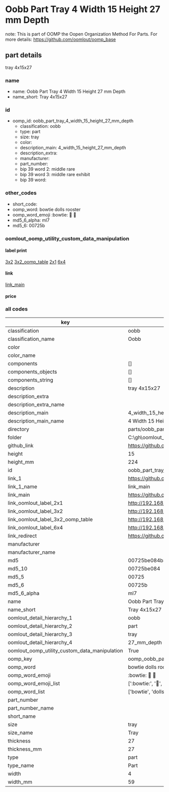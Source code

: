 # Oobb Part Tray 4 Width 15 Height 27 mm Depth  

note: This is part of OOMP the Oopen Organization Method For Parts. For more details: https://github.com/oomlout/oomp_base

##  part details
  



tray 4x15x27



### name
* name: Oobb Part Tray 4 Width 15 Height 27 mm Depth
* name_short: Tray 4x15x27 
### id
* oomp_id: oobb_part_tray_4_width_15_height_27_mm_depth
  * classification: oobb
  * type: part
  * size: tray
  * color: 
  * description_main: 4_width_15_height_27_mm_depth
  * description_extra: 
  * manufacturer: 
  * part_number: 
  * bip 39 word 2: middle rare
  * bip 39 word 3: middle rare exhibit
  * bip 39 word: 

### other_codes
* short_code: 
* oomp_word: bowtie dolls rooster
* oomp_word_emoji :bowtie: :dolls: :rooster:
* md5_6_alpha: ml7
* md5_6: 00725b






### oomlout_oomp_utility_custom_data_manipulation
#### label print
[3x2](http://192.168.1.245:1112/?label=oomp%20ml7)
[3x2_oomp_table](http://192.168.1.108:1112/?label=oomp%20ml7)
[2x1](http://192.168.1.242:1112/?label=oomp%20ml7)
[6x4](http://192.168.1.55:1112/?label=oomp%20ml7)    

#### link

[link_main](https://github.com/oomlout/oomlout_oobb_version_4_generated_parts/tree/main/navigation_oomp/oobb/part/tray/4_width_15_height_27_mm_depth/part)                              

#### price







### all codes 
| key | value |  
| --- | --- |  
| classification | oobb |  
| classification_name | Oobb |  
| color |  |  
| color_name |  |  
| components | [] |  
| components_objects | [] |  
| components_string | [] |  
| description | tray 4x15x27 |  
| description_extra |  |  
| description_extra_name |  |  
| description_main | 4_width_15_height_27_mm_depth |  
| description_main_name | 4 Width 15 Height 27 mm Depth |  
| directory | parts/oobb_part_tray_4_width_15_height_27_mm_depth |  
| folder | C:\gh\oomlout_oobb_version_4_generated_parts\parts\oobb_part_tray_4_width_15_height_27_mm_depth |  
| github_link | https://github.com/oomlout/oomlout_oomp_part_src/tree/main/parts/oobb_part_tray_4_width_15_height_27_mm_depth |  
| height | 15 |  
| height_mm | 224 |  
| id | oobb_part_tray_4_width_15_height_27_mm_depth |  
| link_1 | https://github.com/oomlout/oomlout_oobb_version_4_generated_parts/tree/main/navigation_oomp/oobb/part/tray/4_width_15_height_27_mm_depth/part |  
| link_1_name | link_main |  
| link_main | https://github.com/oomlout/oomlout_oobb_version_4_generated_parts/tree/main/navigation_oomp/oobb/part/tray/4_width_15_height_27_mm_depth/part |  
| link_oomlout_label_2x1 | http://192.168.1.242:1112/?label=oomp%20ml7 |  
| link_oomlout_label_3x2 | http://192.168.1.245:1112/?label=oomp%20ml7 |  
| link_oomlout_label_3x2_oomp_table | http://192.168.1.108:1112/?label=oomp%20ml7 |  
| link_oomlout_label_6x4 | http://192.168.1.55:1112/?label=oomp%20ml7 |  
| link_redirect | https://github.com/oomlout/oomlout_oobb_version_4_generated_parts/tree/main/parts/oobb_tray_04_15_27 |  
| manufacturer |  |  
| manufacturer_name |  |  
| md5 | 00725be084b3b53e1c96a5529f2c8462 |  
| md5_10 | 00725be084 |  
| md5_5 | 00725 |  
| md5_6 | 00725b |  
| md5_6_alpha | ml7 |  
| name | Oobb Part Tray 4 Width 15 Height 27 mm Depth |  
| name_short | Tray 4x15x27  |  
| oomlout_detail_hierarchy_1 | oobb |  
| oomlout_detail_hierarchy_2 | part |  
| oomlout_detail_hierarchy_3 | tray |  
| oomlout_detail_hierarchy_4 | 27_mm_depth |  
| oomlout_oomp_utility_custom_data_manipulation | True |  
| oomp_key | oomp_oobb_part_tray_4_width_15_height_27_mm_depth |  
| oomp_word | bowtie dolls rooster |  
| oomp_word_emoji | :bowtie: :dolls: :rooster: |  
| oomp_word_emoji_list | [':bowtie:', ':dolls:', ':rooster:'] |  
| oomp_word_list | ['bowtie', 'dolls', 'rooster'] |  
| part_number |  |  
| part_number_name |  |  
| short_name |  |  
| size | tray |  
| size_name | Tray |  
| thickness | 27 |  
| thickness_mm | 27 |  
| type | part |  
| type_name | Part |  
| width | 4 |  
| width_mm | 59 |  
